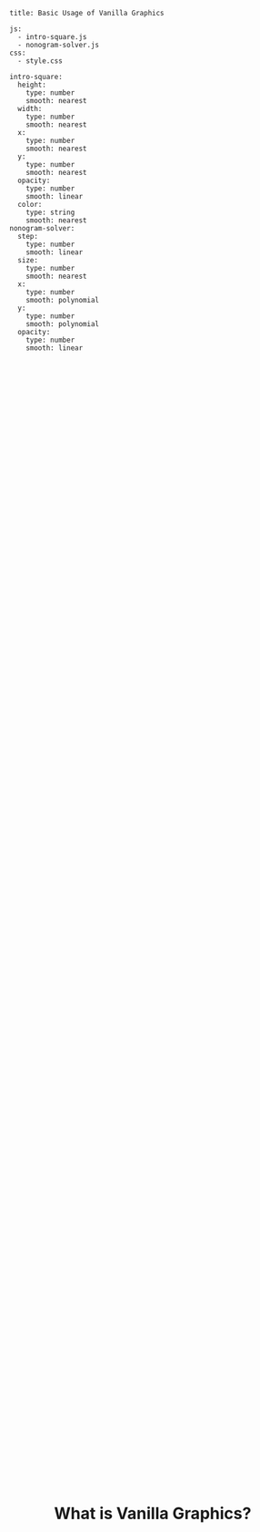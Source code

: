 ```settings
title: Basic Usage of Vanilla Graphics
```

```include
js:
  - intro-square.js
  - nonogram-solver.js
css:
  - style.css
```

```keydefs
intro-square:
  height:
    type: number
    smooth: nearest
  width:
    type: number
    smooth: nearest
  x:
    type: number
    smooth: nearest
  y:
    type: number
    smooth: nearest
  opacity:
    type: number
    smooth: linear
  color:
    type: string
    smooth: nearest
nonogram-solver:
  step:
    type: number
    smooth: linear
  size:
    type: number
    smooth: nearest
  x:
    type: number
    smooth: polynomial
  y:
    type: number
    smooth: polynomial
  opacity:
    type: number
    smooth: linear
```

<center style="height: 100vh; line-height: 100vh;">

# What is Vanilla Graphics?

</center>

```key
intro-square:
  x: 0
  y: 0
  width: 100
  height: 100
```

```anchor
top:
  intro-square: 0.7
```

<vspace style="--height: 12vh;"></vspace>

```key
intro-square:
  x: 0
```

```key
intro-square:
  x: 200
```

<vspace style="--height: 8vh;"></vspace>

<floatbox style="--shift: -80%">

Here is a square.

</floatbox>

<vspace style="--height: 40vh;"></vspace>

```key
intro-square:
  x: 200
```

```key
intro-square:
  x: -200
```

<vspace style="--height: 15vh;"></vspace>

<floatbox style="--shift: 50%; --width: 23vw;">

The motion of this square is animated using keyframes.

</floatbox>

<vspace style="--height: 14vh;"></vspace>

```key
intro-square:
  y: 0
```

```key
intro-square:
  y: 100
```

<vspace style="--height: 20vh;"></vspace>

<floatbox style="--shift: 40vw; --width: 10vw;">

```yaml
color: black
```

</floatbox>

```key
intro-square:
  y: 100
  color: black
```

<hr style="border: 1px dashed red;">

```key
intro-square:
  y: -100
  color: red
```

<floatbox style="--shift: 40vw; --width: 10vw;">

```yaml
color: red
```

</floatbox>

<vspace style="--height: 10vh;"></vspace>

<floatbox style="--shift: 50%; --width: 25vw;">

Any properties can be used in keyframes, which are placed across the entire article.

</floatbox>

<vspace style="--height: 30vh;"></vspace>

<floatbox style="--shift: 40vw; --width: 10vw;">

```key
intro-square:
  x: -200
  y: -100
  width: 100
  height: 100
```

```key
intro-square:
  x: 0
  y: 0
  width: 200
  height: 200
```

```yaml
x: -200
y: -100
width: 100
height: 100
```

</floatbox>

<floatbox style="--shift: 40vw; --width: 10vw;">

```yaml
x: 0
y: 0
width: 200
height: 200
```

</floatbox>

<vspace style="--height: 7vh;"></vspace>

```key
intro-square:
  width: 200
  height: 200
```

```key
intro-square:
  width: 75
  height: 300
```

<vspace style="--height: 20vh;"></vspace>

```key
intro-square:
  opacity: 1
nonogram-solver:
  opacity: 0
```

<vspace style="--height: 2vh;"></vspace>

<floatbox style="--width: 30vw;">

But keyframes can be used in much more complex scenes.

</floatbox>

<vspace style="--height: 2vh;"></vspace>

```key
intro-square:
  opacity: 0
nonogram-solver:
  opacity: 1
```

```key
nonogram-solver:
  size: 10
```

<vspace style="--height: 30vh;"></vspace>

```key
nonogram-solver:
  size: 10
```

```key
nonogram-solver:
  size: 25
  step: 0
  x: 0
  y: 0
```

<vspace style="--height: 50vh;"></vspace>

<floatbox style="--width: 30vw; --shift: 10em">

For example stepping through this [nonogram](https://en.wikipedia.org/wiki/Nonogram) solver I wrote earlier.

</floatbox>

```key
nonogram-solver:
  step: 0
```

<vspace style="--height: 200vh;"></vspace>

```key
nonogram-solver:
  size: 25
```

```key
nonogram-solver:
  size: 75
```

<vspace style="--height: 50vh;"></vspace>

```key
nonogram-solver:
  x:
    value: 0
    gradient: 0
  y:
    value: 0
    gradient: 0
```

<vspace style="--height: 200vh;"></vspace>

```key
nonogram-solver:
  x:
    value: 500
    gradient: 0
  y:
    value: 500
    gradient: 0
```

<vspace style="--height: 200vh;"></vspace>

```key
nonogram-solver:
  size: 75
  x:
    value: -500
    gradient: 0
  y:
    value: 700
    gradient: 0
```

<vspace style="--height: 50vh;"></vspace>

```key
nonogram-solver:
  size: 75
  x:
    value: -500
    gradient: 0
  y:
    value: 700
    gradient: 0
```

```key
nonogram-solver:
  size: 25
  x:
    value: 0
    gradient: 0
  y:
    value: 0
    gradient: 0
```

<vspace style="--height: 150vh;"></vspace>

<floatbox style="--width: 35vw;">

These animation are done through a special version of Markdown.

</floatbox>

```key
nonogram-solver:
  step: 16
```

<vspace style="--height: 200vh;"></vspace>

```anchor
bottom:
  nonogram-solver: top
```

<center style="margin: 20px;">

Vanilla Graphics is inspired by [Reuters Graphics](https://www.reuters.com/graphics/).

_Source code on [GitHub](https://github.com/Siriusmart/vanilla-graphics), made with ♥️ by [Sirius](https://github.com/Siriusmart/)._

</center>

<vspace style="--height: 30vh;"></vspace>
